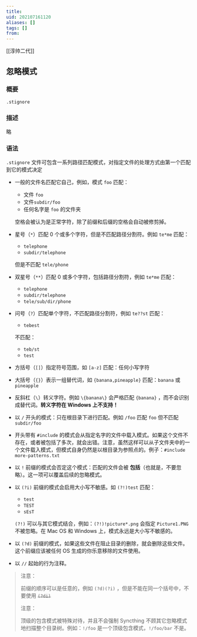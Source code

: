 ```yaml
---
title: 
uid: 202107161120
aliases: []
tags: []
from: 
---
```

[[淳帅二代]]

## 忽略模式

### 概要

```
.stignore
```

### 描述

略

### 语法

 `.stignore` 文件可包含一系列路径匹配模式，对指定文件的处理方式由第一个匹配到它的模式决定

* 一般的文件名匹配它自己，例如，模式 `foo` 匹配：

  * 文件 `foo`
  * 文件`subdir/foo` 
  * 任何名字是 `foo` 的文件夹

  空格会被认为是正常字符，除了前缀和后缀的空格会自动被修剪掉。

* 星号（`*`）匹配 0 个或多个字符，但是不匹配路径分割符。例如 `te*me` 匹配：

  * `telephone`
  * `subdir/telephone`

  但是不匹配 `tele/phone`

* 双星号（`**`）匹配 0 或多个字符，包括路径分割符，例如 `te*me` 匹配：

  * `telephone`
  * `subdir/telephone`
  * `tele/sub/dir/phone`

* 问号（`?`）匹配单个字符，不匹配路径分割符，例如 `te??st` 匹配：

  *  `tebest` 

  不匹配：

  *  `teb/st` 
  *  `test`

* 方括号（`[]`）指定符号范围，如 `[a-z]` 匹配：任何小写字符

* 大括号（`{}`）表示一组替代词，如 `{banana,pineapple}` 匹配：`banana` 或 `pineapple`

* 反斜杠（`\`）转义字符。例如 `\{banana\}` 会严格匹配 `{banana}` ，而不会识别成替代词。**转义字符在 Windows 上不支持！**

* 以 `/` 开头的模式：只在根目录下进行匹配。例如 `/foo` 匹配 `foo` 但不匹配 `subdir/foo` 

* 开头带有 `#include` 的模式会从指定名字的文件中载入模式。如果这个文件不存在，或者被包括了多次，就会出错。注意，虽然这样可以从子文件夹中的一个文件载入模式，但模式自身仍然是以根目录为参照点的。例子：`#include more-patterns.txt`

* 以 `!` 前缀的模式会否定这个模式：匹配的文件会被 **包括**（也就是，不要忽略）。这一项可以覆盖后续的忽略模式。

* 以 `(?i)` 前缀的模式会启用大小写不敏感。如 `(?!)test` 匹配：

  * `test`
  * `TEST`
  * `sEsT`

  `(?!)` 可以与其它模式结合，例如：`(?!)!picture*.png` 会指定 `Picture1.PNG` 不被忽略。在 Mac OS 和 Windows 上，模式永远是大小写不敏感的。

* 以 `(?d)` 前缀的模式，如果这些文件在阻止目录的删除，就会删除这些文件。这个前缀应该被任何 OS 生成的你乐意移除的文件使用。

* 以 `//` 起始的行为注释。

> 注意：
>
> 前缀的顺序可以是任意的，例如 `(?d)(?i)` ，但是不能在同一个括号中，不要使用 ~~`(?di)`~~ 
>
> 注意：
>
> 顶级的包含模式被特殊对待，并且不会强制 Syncthing 不顾其它忽略模式地扫描整个目录树。例如：`!/foo` 是一个顶级包含模式，`!/foo/bar` 不是。

